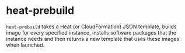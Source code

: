 heat-prebuild
=============

`heat-prebuild` takes a Heat (or CloudFormation) JSON template, builds image for every specified instance, installs software packages that the instance needs and then returns a new template that uses these images when launched.
